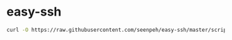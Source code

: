 # easy-ssh

```bash
curl -O https://raw.githubusercontent.com/seenpeh/easy-ssh/master/scrip.sh && chmod +x scrip.sh && ./scrip.sh
```
